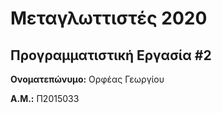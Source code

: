 # Μεταγλωττιστές 2020
## Προγραμματιστική Εργασία #2

**Ονοματεπώνυμο:** Ορφέας Γεωργίου

**Α.Μ.:** Π2015033


